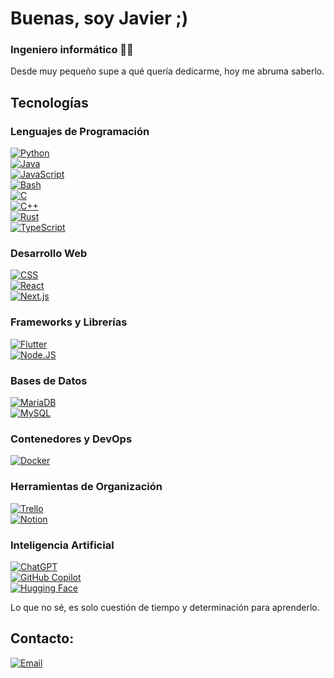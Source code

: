 # Buenas, soy Javier ;)
### Ingeniero informático 👨‍💻

Desde muy pequeño supe a qué quería dedicarme, hoy me abruma saberlo.

## Tecnologías

### Lenguajes de Programación
[![Python](https://img.shields.io/badge/Python-yellow?style=for-the-badge&logo=python&logoColor=white&labelColor=101010)]()  
[![Java](https://img.shields.io/badge/Java-007396?style=for-the-badge&logo=java&logoColor=white&labelColor=101010)]()  
[![JavaScript](https://img.shields.io/badge/JavaScript-F7DF1E?style=for-the-badge&logo=javascript&logoColor=white&labelColor=101010)]()  
[![Bash](https://img.shields.io/badge/Bash-4EAA25?logo=gnubash&logoColor=fff)](#)  
[![C](https://img.shields.io/badge/C-00599C?logo=c&logoColor=white)](#)  
[![C++](https://img.shields.io/badge/C++-%2300599C.svg?logo=c%2B%2B&logoColor=white)](#)  
[![Rust](https://img.shields.io/badge/Rust-%23000000.svg?e&logo=rust&logoColor=white)](#)  
[![TypeScript](https://img.shields.io/badge/TypeScript-3178C6?logo=typescript&logoColor=fff)](#)  

### Desarrollo Web
[![CSS](https://img.shields.io/badge/CSS-1572B6?logo=css3&logoColor=fff)](#)  
[![React](https://img.shields.io/badge/React-%2320232a.svg?logo=react&logoColor=%2361DAFB)](#)  
[![Next.js](https://img.shields.io/badge/Next.js-black?logo=next.js&logoColor=white)](#)  

### Frameworks y Librerías
[![Flutter](https://img.shields.io/badge/Flutter-02569B?logo=flutter&logoColor=fff)](#)  
[![Node.JS](https://img.shields.io/badge/Node.JS-339933?style=for-the-badge&logo=node.js&logoColor=white&labelColor=101010)]()  

### Bases de Datos
[![MariaDB](https://img.shields.io/badge/MariaDB-003545?logo=mariadb&logoColor=white)](#)  
[![MySQL](https://img.shields.io/badge/MySQL-4479A1?style=for-the-badge&logo=mysql&logoColor=white&labelColor=101010)]()  

### Contenedores y DevOps
[![Docker](https://img.shields.io/badge/Docker-2496ED?logo=docker&logoColor=fff)](#)  

### Herramientas de Organización
[![Trello](https://img.shields.io/badge/Trello-0052CC?logo=trello&logoColor=fff)](#)  
[![Notion](https://img.shields.io/badge/Notion-000?logo=notion&logoColor=fff)](#)  

### Inteligencia Artificial
[![ChatGPT](https://img.shields.io/badge/ChatGPT-74aa9c?logo=openai&logoColor=white)](#)  
[![GitHub Copilot](https://img.shields.io/badge/GitHub%20Copilot-000?logo=githubcopilot&logoColor=fff)](#)  
[![Hugging Face](https://img.shields.io/badge/Hugging%20Face-FFD21E?logo=huggingface&logoColor=000)](#)  

Lo que no sé, es solo cuestión de tiempo y determinación para aprenderlo.

## Contacto:

[![Email](https://img.shields.io/badge/javiergc100@hotmail.com-email_personal-D14836?style=for-the-badge&logo=gmail&logoColor=white&labelColor=101010)](mailto:javiergc100@hotmail.com)
</br>

